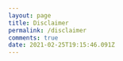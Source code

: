 ```yaml
---
layout: page
title: Disclaimer
permalink: /disclaimer
comments: true
date: 2021-02-25T19:15:46.091Z
---
```

